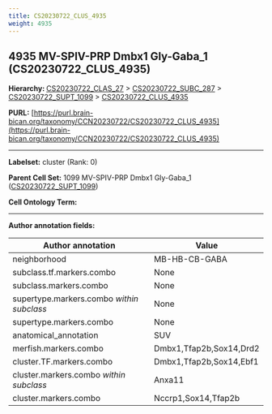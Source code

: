 ```yaml
---
title: CS20230722_CLUS_4935
weight: 4935
---
```

## 4935 MV-SPIV-PRP Dmbx1 Gly-Gaba_1 (CS20230722_CLUS_4935)
<b>Hierarchy: </b>
[CS20230722_CLAS_27](../CS20230722_CLAS_27) >
[CS20230722_SUBC_287](../CS20230722_SUBC_287) >
[CS20230722_SUPT_1099](../CS20230722_SUPT_1099) >
[CS20230722_CLUS_4935](../CS20230722_CLUS_4935)

**PURL:** [https://purl.brain-bican.org/taxonomy/CCN20230722/CS20230722_CLUS_4935](https://purl.brain-bican.org/taxonomy/CCN20230722/CS20230722_CLUS_4935)

---


**Labelset:** cluster (Rank: 0)

**Parent Cell Set:** 1099 MV-SPIV-PRP Dmbx1 Gly-Gaba_1 ([CS20230722_SUPT_1099](../CS20230722_SUPT_1099))



**Cell Ontology Term:** 

[MARKER GENES.]: #


---

[TRANSFERRED ANNOTATIONS.]: #


[AUTHOR ANNOTATION FIELDS.]: #


**Author annotation fields:**

| Author annotation | Value |
|-------------------|-------|
|neighborhood|MB-HB-CB-GABA|
|subclass.tf.markers.combo|None|
|subclass.markers.combo|None|
|supertype.markers.combo _within subclass_|None|
|supertype.markers.combo|None|
|anatomical_annotation|SUV|
|merfish.markers.combo|Dmbx1,Tfap2b,Sox14,Drd2|
|cluster.TF.markers.combo|Dmbx1,Tfap2b,Sox14,Ebf1|
|cluster.markers.combo _within subclass_|Anxa11|
|cluster.markers.combo|Nccrp1,Sox14,Tfap2b|
